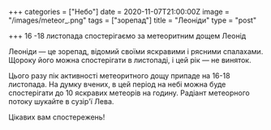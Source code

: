 +++
categories = ["Небо"]
date = 2020-11-07T21:00:00Z
image = "/images/meteor_.png"
tags = ["зорепад"]
title = "Леоніди"
type = "post"

+++
16 -18 листопада спостерігаємо за метеоритним дощем Леонід  
  
Леоніди — це зорепад, відомий своїми яскравими і рясними спалахами. Щороку його можна спостерігати в листопаді, і цей рік — не виняток.  
  
Цього разу пік активності метеоритного дощу припаде на 16-18 листопада. На думку вчених, в цей період на небі можна буде спостерігати до 10 яскравих метеорів на годину. Радіант метеорного потоку шукайте в сузір'ї Лева.  
  
Цікавих вам спостережень!